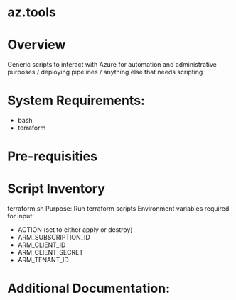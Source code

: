 # az.tools

Overview
========

Generic scripts to interact with Azure for automation and administrative purposes / deploying pipelines / anything else that needs scripting



System Requirements:
====================

- bash
- terraform



Pre-requisities
===============


Script Inventory
================

terraform.sh
 Purpose: Run terraform scripts
 Environment variables required for input: 
   - ACTION (set to either apply or destroy)
   - ARM_SUBSCRIPTION_ID
   - ARM_CLIENT_ID
   - ARM_CLIENT_SECRET
   - ARM_TENANT_ID


Additional Documentation:
=========================



